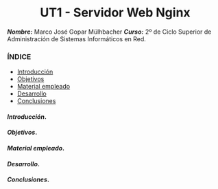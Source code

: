 <center>

# UT1 - Servidor Web Nginx


</center>

***Nombre:*** Marco José Gopar Mülhbacher
***Curso:*** 2º de Ciclo Superior de Administración de Sistemas Informáticos en Red.

### ÍNDICE

+ [Introducción](#id1)
+ [Objetivos](#id2)
+ [Material empleado](#id3)
+ [Desarrollo](#id4)
+ [Conclusiones](#id5)


#### ***Introducción***. <a name="id1"></a>



#### ***Objetivos***. <a name="id2"></a>


#### ***Material empleado***. <a name="id3"></a>


#### ***Desarrollo***. <a name="id4"></a>




#### ***Conclusiones***. <a name="id5"></a>

